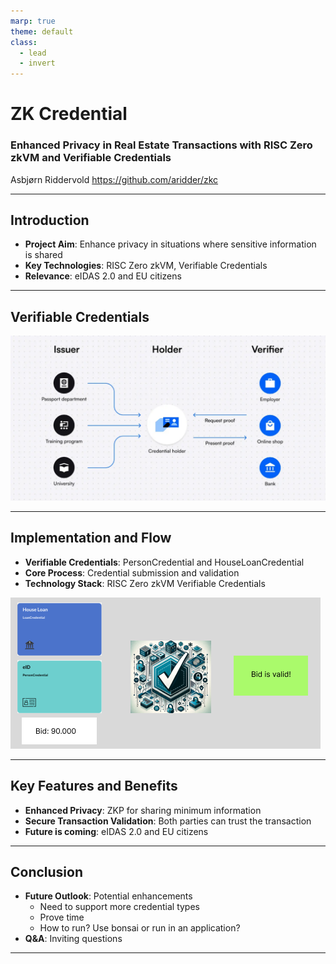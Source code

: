 ```yaml
---
marp: true
theme: default
class: 
  - lead
  - invert
---
```



# ZK Credential

### Enhanced Privacy in Real Estate Transactions with RISC Zero zkVM and Verifiable Credentials
Asbjørn Riddervold
https://github.com/aridder/zkc

---

## Introduction

- **Project Aim**: Enhance privacy in situations where sensitive information is shared
- **Key Technologies**: RISC Zero zkVM, Verifiable Credentials
- **Relevance**: eIDAS 2.0 and EU citizens

---

## Verifiable Credentials

![Verifiable Credential](./credentials-flow.webp)

---

## Implementation and Flow

- **Verifiable Credentials**: PersonCredential and HouseLoanCredential
- **Core Process**: Credential submission and validation
- **Technology Stack**: RISC Zero zkVM Verifiable Credentials

![ZK Credential Flow](./flow.png)

---

## Key Features and Benefits

- **Enhanced Privacy**: ZKP for sharing minimum information
- **Secure Transaction Validation**: Both parties can trust the transaction
- **Future is coming**: eIDAS 2.0 and EU citizens

---

## Conclusion

- **Future Outlook**: Potential enhancements
  - Need to support more credential types
  - Prove time
  - How to run? Use bonsai or run in an application? 
- **Q&A**: Inviting questions

---


